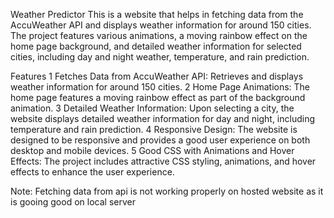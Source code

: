 Weather Predictor
This is a website that helps in fetching data from the AccuWeather API and displays weather information for around 150 cities. The project features various animations, a moving rainbow effect on the home page background, and detailed weather information for selected cities, including day and night weather, temperature, and rain prediction.

Features
1 Fetches Data from AccuWeather API: Retrieves and displays weather information for around 150 cities.
2 Home Page Animations: The home page features a moving rainbow effect as part of the background animation.
3 Detailed Weather Information: Upon selecting a city, the website displays detailed weather information for day and night, including temperature and rain prediction.
4 Responsive Design: The website is designed to be responsive and provides a good user experience on both desktop and mobile devices.
5 Good CSS with Animations and Hover Effects: The project includes attractive CSS styling, animations, and hover effects to enhance the user experience.

Note: Fetching data from api is not working properly on hosted website as it is gooing good on local server